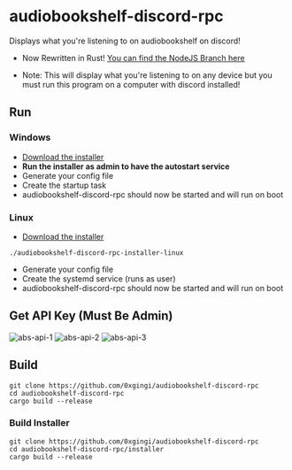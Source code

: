 # audiobookshelf-discord-rpc
Displays what you're listening to on audiobookshelf on discord!

* Now Rewritten in Rust! [You can find the NodeJS Branch here](https://github.com/0xGingi/audiobookshelf-discord-rpc/tree/Javascript)

* Note: This will display what you're listening to on any device but you must run this program on a computer with discord installed!

## Run

### Windows
* [Download the installer](https://github.com/0xGingi/audiobookshelf-discord-rpc/releases/download/v1.0.0/audiobookshelf-discord-rpc-installer.exe)
* **Run the installer as admin to have the autostart service** 
* Generate your config file
* Create the startup task
* audiobookshelf-discord-rpc should now be started and will run on boot
### Linux
* [Download the installer](https://github.com/0xGingi/audiobookshelf-discord-rpc/releases/download/v1.0.0/audiobookshelf-discord-rpc-installer-linux)
```
./audiobookshelf-discord-rpc-installer-linux
```
* Generate your config file
* Create the systemd service (runs as user)
* audiobookshelf-discord-rpc should now be started and will run on boot

## Get API Key (Must Be Admin)
![abs-api-1](https://github.com/user-attachments/assets/57a0c95d-acfc-447e-aa6a-fc8651ddca24)
![abs-api-2](https://github.com/user-attachments/assets/b712957b-3402-469c-a85c-8f283ccc8c08)
![abs-api-3](https://github.com/user-attachments/assets/edf71490-a695-443e-b25f-98923107f70b)



## Build
```
git clone https://github.com/0xgingi/audiobookshelf-discord-rpc
cd audiobookshelf-discord-rpc
cargo build --release
```
### Build Installer
```
git clone https://github.com/0xgingi/audiobookshelf-discord-rpc
cd audiobookshelf-discord-rpc/installer
cargo build --release
```

